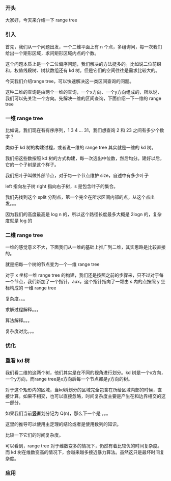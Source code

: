### 开头

大家好，今天来介绍一下 range tree

### 引入

首先，我们从一个问题出发，一个二维平面上有 n 个点，多组询问，每一次我们给出一个矩形区域，求问矩形区域内点的个数。

这个问题本质上是一个二位偏序问题，我们解决的方法挺多的。比如说二位前缀和，权值线段树、树状数组还有 kd 树。但是它们的空间往往是需求比较大的。

今天我们介绍range tree，可以快速解决这一类区间查询的问题。

这种二维的查询是由两个一维的查询，一个x方向、一个y方向组成的，所以说，我们可以先关注一个方向。先解决一维的区间查询，下面价绍一下一维的 range tree

### 一维 range tree

比如说，我们现在有有序序列，1 3 4 ... 31，我们想查询 2 和 23 之间有多少个数字？

类似于 kd 树的构建过程，或者说一维的 range tree 其实就是一维的 kd 树。

我们把这些数按照 kd 树的方式构建，每一次选出中位数，然后均分。建好以后，它的一个子树是这个样子。

我们把叶子叫做外部节点，对于每一个节点维护 size，自述中有多少叶子

left 指向左子树 right 指向右子树，s 是包含叶子的集合。

我们先找到这个 split 分割点，第一个完全在所求区间内部的点，从这个点出发。。。

因为我们的高度最高是 log n 的，所以这个路径长度最多大概是 2logn 的，复杂度就是 log 的

### 二维 range tree

一维的感觉意义不大，下面我们从一维的基础上推广到二维，其实思路是比较直接的。

就是把每一个树的节点变为一个一维 range tree

对于 x 坐标一维 range tree 的构建，我们还是按照之前的步骤来，只不过对于每一个节点，我们新加了一个指针，aux，这个指针指向了一颗由 s 内的点按照 y 坐标构成的 一维 range tree

复杂度。。。

求解过程解释。。。

算法解释。。。

复杂度对比。。。

### 优化 

### 重看 kd 树

我们看二维的这两个树，他们其实是在不同的视角进行划分。kd 树是一个x方向，一个y方向，而range tree是x方向后每一个节点都是y方向的树。

对于这个矩形内的区域，当kd树划分的区域完全包含在所给区域内部的时候，直接计算。如果不相交，也可以直接忽略，时间复杂度主要是产生在和边界相交的这一部分。

如果我们当前**竖直**划分记为 Q(n)，那么下一个是 。。。

这里的推导可以使用主定理的结论或者是使用数列的知识。

比较一下它们的时间复杂度。

可以看到，range tree 对于维数变多的情况下，仍然有着比较优的时间复杂度。而 kd 树在维数变高的情况下，会越来越多接近暴力算法。虽然这只是最坏时间复杂度。

### 应用

